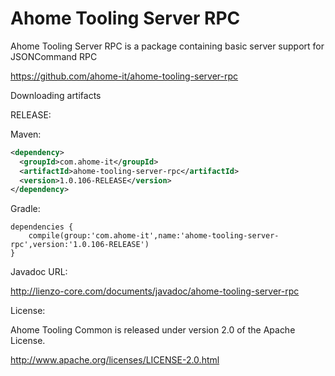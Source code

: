 Ahome Tooling Server RPC
======

Ahome Tooling Server RPC is a package containing basic server support for JSONCommand RPC

https://github.com/ahome-it/ahome-tooling-server-rpc

Downloading artifacts

RELEASE:

Maven:
```xml
<dependency>
  <groupId>com.ahome-it</groupId>
  <artifactId>ahome-tooling-server-rpc</artifactId>
  <version>1.0.106-RELEASE</version>
</dependency>
```
Gradle:
```
dependencies {
    compile(group:'com.ahome-it',name:'ahome-tooling-server-rpc',version:'1.0.106-RELEASE')
}
```
Javadoc URL:

http://lienzo-core.com/documents/javadoc/ahome-tooling-server-rpc

License:

Ahome Tooling Common is released under version 2.0 of the Apache License.

http://www.apache.org/licenses/LICENSE-2.0.html
